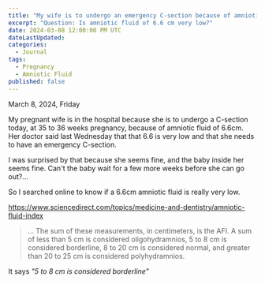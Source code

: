 ```yaml
---
title: "My wife is to undergo an emergency C-section because of amniotic fluid of 6.6"
excerpt: "Question: Is amniotic fluid of 6.6 cm very low?"
date: 2024-03-08 12:00:00 PM UTC
dateLastUpdated: 
categories:
  - Journal
tags: 
  - Pregnancy
  - Amniotic Fluid
published: false
---
```


March 8, 2024, Friday

My pregnant wife is in the hospital because she is to undergo a C-section today, at 35 to 36 weeks pregnancy, because of amniotic fluid of 6.6cm. Her doctor said last Wednesday that that 6.6 is very low and that she needs to have an emergency C-section. 

I was surprised by that because she seems fine, and the baby inside her seems fine. Can't the baby wait for a few more weeks before she can go out?...

So I searched online to know if a 6.6cm amniotic fluid is really very low.


https://www.sciencedirect.com/topics/medicine-and-dentistry/amniotic-fluid-index

> ... The sum of these measurements, in centimeters, is the AFI. A sum of less than 5 cm is considered oligohydramnios, 5 to 8 cm is considered borderline, 8 to 20 cm is considered normal, and greater than 20 to 25 cm is considered polyhydramnios.

It says _"5 to 8 cm is considered borderline"_




<!-- 
Last week, my pregnant wife went through ultrasound

6.0 cm

She was admitted to the hospital and was given [dextrose]. The day after that... ultrasound, and the result was 10 cm. So we decided to go home because she can't sleep in the hospital.

A week later... ultrasound


6.6 cm

Her doctor decided that she go an emergency C-section



When I search for 

 -->
